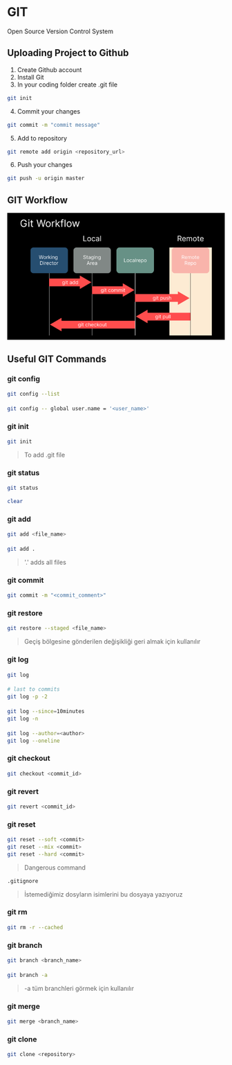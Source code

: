 # GIT

Open Source Version Control System

## Uploading Project to Github

1. Create Github account
2. Install Git
3. In your coding folder create .git file
~~~bash
git init
~~~
4. Commit your changes
~~~bash
git commit -m "commit message"
~~~~
5. Add to repository
~~~bash
git remote add origin <repository_url>
~~~
6. Push your changes
~~~bash
git push -u origin master
~~~

## GIT Workflow

![Git workflow chart](/Images/Git%20Workflow.png "Git Workdlow")

## Useful GIT Commands

### git config

~~~bash
git config --list

git config -- global user.name = '<user_name>'
~~~

### git init

~~~bash
git init
~~~
> To add .git file

### git status

~~~bash
git status
~~~
~~~bash
clear
~~~

### git add

~~~bash
git add <file_name>

git add .
~~~
> '.' adds all files

### git commit

~~~bash
git commit -m "<commit_comment>"
~~~~

### git restore

~~~bash
git restore --staged <file_name>
~~~
> Geçiş bölgesine gönderilen değişikliği geri almak için kullanılır

### git log

~~~bash
git log

# last to commits
git log -p -2

git log --since=10minutes
git log -n

git log --author=<author>
git log --oneline
~~~

### git checkout

~~~bash
git checkout <commit_id>
~~~

### git revert

~~~bash
git revert <commit_id>
~~~

### git reset

~~~bash
git reset --soft <commit>
git reset --mix <commit>
git reset --hard <commit>
~~~
> Dangerous command
~~~bash
.gitignore
~~~
> İstemediğimiz dosyların isimlerini bu dosyaya yazıyoruz

### git rm

~~~bash
git rm -r --cached
~~~

### git branch

~~~bash
git branch <branch_name>

git branch -a
~~~
> -a tüm branchleri görmek için kullanılır

### git merge

~~~bash
git merge <branch_name>
~~~

### git clone

~~~bash
git clone <repository>
~~~